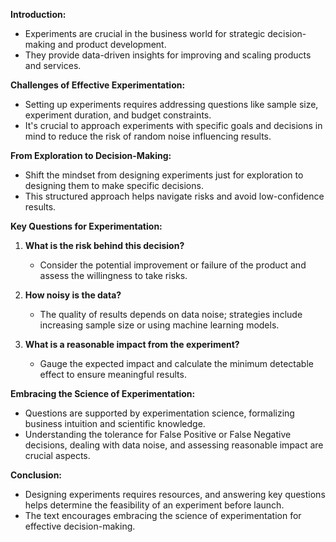**Introduction:**
- Experiments are crucial in the business world for strategic decision-making and product development.
- They provide data-driven insights for improving and scaling products and services.

**Challenges of Effective Experimentation:**
- Setting up experiments requires addressing questions like sample size, experiment duration, and budget constraints.
- It's crucial to approach experiments with specific goals and decisions in mind to reduce the risk of random noise influencing results.

**From Exploration to Decision-Making:**
- Shift the mindset from designing experiments just for exploration to designing them to make specific decisions.
- This structured approach helps navigate risks and avoid low-confidence results.

**Key Questions for Experimentation:**
1. **What is the risk behind this decision?**
   - Consider the potential improvement or failure of the product and assess the willingness to take risks.

2. **How noisy is the data?**
   - The quality of results depends on data noise; strategies include increasing sample size or using machine learning models.

3. **What is a reasonable impact from the experiment?**
   - Gauge the expected impact and calculate the minimum detectable effect to ensure meaningful results.

**Embracing the Science of Experimentation:**
- Questions are supported by experimentation science, formalizing business intuition and scientific knowledge.
- Understanding the tolerance for False Positive or False Negative decisions, dealing with data noise, and assessing reasonable impact are crucial aspects.

**Conclusion:**
- Designing experiments requires resources, and answering key questions helps determine the feasibility of an experiment before launch.
- The text encourages embracing the science of experimentation for effective decision-making.
